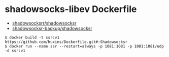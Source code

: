 # shadowsocks-libev Dockerfile

- [shadowsocksrr/shadowsocksr](https://github.com/shadowsocksrr/shadowsocksr)
- [shadowsocksr-backup/shadowsocksr](https://github.com/shadowsocksr-backup/shadowsocksr)

```shell
$ docker build -t ssr:v1 https://github.com/huxins/Dockerfile.git#:Shadowsocksr
$ docker run --name ssr --restart=always -p 1081:1081 -p 1081:1081/udp -d ssr:v1
```











